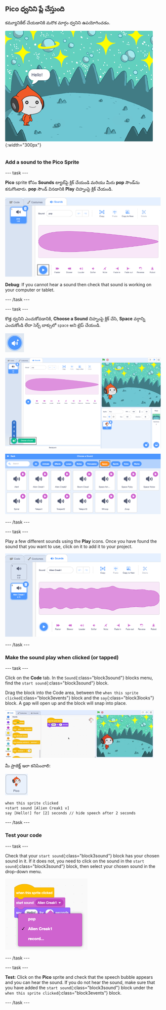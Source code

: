 ## Pico ధ్వనిని ప్లే చేస్తుంది

<div style="display: flex; flex-wrap: wrap">
<div style="flex-basis: 200px; flex-grow: 1; margin-right: 15px;">
కమ్యూనికేట్ చేయడానికి మరొక మార్గం ధ్వనిని ఉపయోగించడం.
</div>
<div>

![Pico sprite చెప్తోంది, "Hello!"](images/pico-step2.png){:width="300px"}

</div>
</div>

### Add a sound to the Pico Sprite

--- task ---

**Pico** sprite కోసం **Sounds** ట్యాబ్‌పై క్లిక్ చేయండి మరియు మీరు **pop** సౌండ్‌ను కనుగొంటారు. **pop** సౌండ్ వినడానికి **Play** చిహ్నంపై క్లిక్ చేయండి.

![Sounds ట్యాబ్‌లో pop sound ప్లే అవుతోంది.](images/pico-sound-play.png)

**Debug**: If you cannot hear a sound then check that sound is working on your computer or tablet.

--- /task ---

--- task ---

కొత్త ధ్వనిని ఎంచుకోవడానికి, **Choose a Sound** చిహ్నంపై క్లిక్ చేసి, **Space** వర్గాన్ని ఎంచుకోండి లేదా సెర్చ్ బాక్సులో `space` అని టైప్ చేయండి.

!['Choose a Sound' చిహ్నం.](images/sound-button.png)

!['Choose a Sound'తో గల Scratch ఎడిటర్, హైలైట్ చేయబడింది.](images/pico-choose-sound.png)

![Sound లైబ్రరీలో కల 'Space' వర్గం.](images/pico-space-category.png)

--- /task ---

--- task ---

Play a few different sounds using the **Play** icons. Once you have found the sound that you want to use, click on it to add it to your project.

![Sounds ట్యాబ్‌లోని pop sound క్రింద కల ధ్వని, (Alien Creak1) ఉదాహరణగా చూపబడినది.](images/pico-inserted-sound.png)

--- /task ---

### Make the sound play when clicked (or tapped)

--- task ---

Click on the **Code** tab. In the `Sound`{:class="block3sound"} blocks menu, find the `start sound`{:class="block3sound"} block.

Drag the block into the Code area, between the `when this sprite clicked`{:class="block3events"} block and the `say`{:class="block3looks"} block. A gap will open up and the block will snap into place.

![రెండు బ్లాక్‌ల మధ్య 'start sound' బ్లాక్ జోడించబడుతోంది.](images/pico-insert-block.gif)

మీ ప్రాజెక్ట్ ఇలా కనిపించాలి:

![Pico sprite.](images/pico-sprite.png)

```blocks3
when this sprite clicked
+start sound [Alien Creak1 v] 
say [Hello!] for [2] seconds // hide speech after 2 seconds
```

--- /task ---

### Test your code

--- task ---

Check that your `start sound`{:class="block3sound"} block has your chosen sound in it. If it does not, you need to click on the sound in the `start sound`{:class="block3sound"} block, then select your chosen sound in the drop-down menu.

!['start sound' బ్లాక్‌లోని డ్రాప్-డౌన్ మెనులో Alien Creak1 ధ్వని పై క్లిక్ చేయడం.](images/pico-sound-menu.png)

--- /task ---

--- task ---

**Test:** Click on the **Pico** sprite and check that the speech bubble appears and you can hear the sound. If you do not hear the sound, make sure that you have added the `start sound`{:class="block3sound"} block under the `when this sprite clicked`{:class="block3events"} block.

--- /task ---

